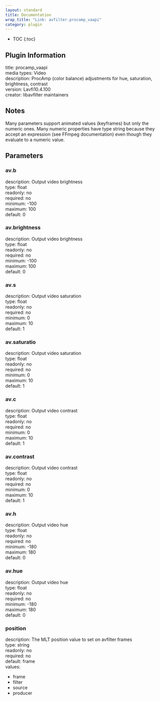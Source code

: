 ```yaml
---
layout: standard
title: Documentation
wrap_title: "Link: avfilter.procamp_vaapi"
category: plugin
---
```

* TOC
{:toc}

## Plugin Information

title: procamp_vaapi  
media types:
Video  
description: ProcAmp (color balance) adjustments for hue, saturation, brightness, contrast  
version: Lavfi10.4.100  
creator: libavfilter maintainers  

## Notes

Many parameters support animated values (keyframes) but only the numeric ones. Many numeric properties have type string because they accept an expression (see FFmpeg documentation) even though they evaluate to a numeric value.

## Parameters

### av.b

  
description:
Output video brightness  
type: float  
readonly: no  
required: no  
minimum: -100  
maximum: 100  
default: 0  

### av.brightness

  
description:
Output video brightness  
type: float  
readonly: no  
required: no  
minimum: -100  
maximum: 100  
default: 0  

### av.s

  
description:
Output video saturation  
type: float  
readonly: no  
required: no  
minimum: 0  
maximum: 10  
default: 1  

### av.saturatio

  
description:
Output video saturation  
type: float  
readonly: no  
required: no  
minimum: 0  
maximum: 10  
default: 1  

### av.c

  
description:
Output video contrast  
type: float  
readonly: no  
required: no  
minimum: 0  
maximum: 10  
default: 1  

### av.contrast

  
description:
Output video contrast  
type: float  
readonly: no  
required: no  
minimum: 0  
maximum: 10  
default: 1  

### av.h

  
description:
Output video hue  
type: float  
readonly: no  
required: no  
minimum: -180  
maximum: 180  
default: 0  

### av.hue

  
description:
Output video hue  
type: float  
readonly: no  
required: no  
minimum: -180  
maximum: 180  
default: 0  

### position

  
description:
The MLT position value to set on avfilter frames  
type: string  
readonly: no  
required: no  
default: frame  
values:  

* frame
* filter
* source
* producer

